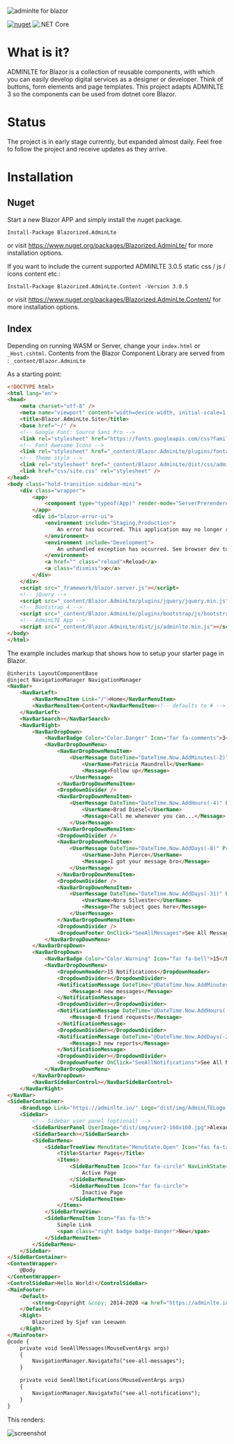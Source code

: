 ﻿![adminlte for blazor](docs/img/blazor-adminlte.svg)

[![nuget](https://img.shields.io/nuget/v/Blazorized.AdminLte)](https://www.nuget.org/packages/Blazorized.AdminLte/)
![.NET Core](https://github.com/sjefvanleeuwen/blazor-adminlte/workflows/.NET%20Core/badge.svg)

# What is it?

ADMINLTE for Blazor is a collection of reusable components, with which you can easily develop digital services as a designer or developer. Think of buttons, form elements and page templates. This project adapts ADMINLTE 3 so the components can be used from dotnet core Blazor.

# Status

The project is in early stage currently, but expanded almost daily. Feel free to follow the project and receive updates as they arrive.

# Installation

## Nuget

Start a new Blazor APP and simply install the nuget package.

```
Install-Package Blazorized.AdminLte
```
or visit https://www.nuget.org/packages/Blazorized.AdminLte/ for more installation options.

If you want to include the current supported ADMINLTE 3.0.5 static css / js / icons content etc.:

```
Install-Package Blazorized.AdminLte.Content -Version 3.0.5
```
or visit https://www.nuget.org/packages/Blazorized.AdminLte.Content/ for more installation options.

## Index

Depending on running WASM or Server, change your `index.html` or `_Host.cshtml`. 
Contents from the Blazor Component Library are served from : `_content/Blazor.AdminLte`

As a starting point:

```html
<!DOCTYPE html>
<html lang="en">
<head>
    <meta charset="utf-8" />
    <meta name="viewport" content="width=device-width, initial-scale=1.0" />
    <title>Blazor.AdminLte.Site</title>
    <base href="~/" />
    <!-- Google Font: Source Sans Pro -->
    <link rel="stylesheet" href="https://fonts.googleapis.com/css?family=Source+Sans+Pro:300,400,400i,700&display=fallback">
    <!-- Font Awesome Icons -->
    <link rel="stylesheet" href="_content/Blazor.AdminLte/plugins/fontawesome-free/css/all.min.css">
    <!-- Theme style -->
    <link rel="stylesheet" href="_content/Blazor.AdminLte/dist/css/adminlte.min.css">
    <link href="css/site.css" rel="stylesheet" />
</head>
<body class="hold-transition sidebar-mini">
    <div class="wrapper">
        <app>
            <component type="typeof(App)" render-mode="ServerPrerendered" />
        </app>
        <div id="blazor-error-ui">
            <environment include="Staging,Production">
                An error has occurred. This application may no longer respond until reloaded.
            </environment>
            <environment include="Development">
                An unhandled exception has occurred. See browser dev tools for details.
            </environment>
            <a href="" class="reload">Reload</a>
            <a class="dismiss">🗙</a>
        </div>
    </div>
    <script src="_framework/blazor.server.js"></script>
    <!-- jQuery -->
    <script src="_content/Blazor.AdminLte/plugins/jquery/jquery.min.js"></script>
    <!-- Bootstrap 4 -->
    <script src="_content/Blazor.AdminLte/plugins/bootstrap/js/bootstrap.bundle.min.js"></script>
    <!-- AdminLTE App -->
    <script src="_content/Blazor.AdminLte/dist/js/adminlte.min.js"></script>
</body>
</html>
```

The example includes markup that shows how to setup your starter page in Blazor.


```html
@inherits LayoutComponentBase
@inject NavigationManager NavigationManager
<NavBar>
    <NavBarLeft>
        <NavBarMenuItem Link="/">Home</NavBarMenuItem>
        <NavBarMenuItem>Content</NavBarMenuItem><!-- defaults to # -->
    </NavBarLeft>
    <NavBarSearch></NavBarSearch>
    <NavBarRight>
        <NavBarDropDown>
            <NavBarBadge Color="Color.Danger" Icon="far fa-comments">3</NavBarBadge>
            <NavBarDropDownMenu>
                <NavBarDropDownMenuItem>
                    <UserMessage DateTime="DateTime.Now.AddMinutes(-2)" ProfilePicture="dist/img/user7-128x128.jpg" Icon="fas fa-star">
                        <UserName>Patricia Maundrell</UserName>
                        <Message>Follow up</Message>
                    </UserMessage>
                </NavBarDropDownMenuItem>
                <DropdownDivider />
                <NavBarDropDownMenuItem>
                    <UserMessage DateTime="DateTime.Now.AddHours(-4)" ProfilePicture="dist/img/user1-128x128.jpg" Icon="fas fa-star" IconColor="Color.Warning">
                        <UserName>Brad Diesel</UserName>
                        <Message>Call me whenever you can...</Message>
                    </UserMessage>
                </NavBarDropDownMenuItem>
                <DropdownDivider />
                <NavBarDropDownMenuItem>
                    <UserMessage DateTime="DateTime.Now.AddDays(-8)" ProfilePicture="dist/img/user8-128x128.jpg" Icon="fas fa-star" IconColor="Color.Danger">
                        <UserName>John Pierce</UserName>
                        <Message>I got your message bro</Message>
                    </UserMessage>
                </NavBarDropDownMenuItem>
                <DropdownDivider />
                <NavBarDropDownMenuItem>
                    <UserMessage DateTime="DateTime.Now.AddDays(-31)" ProfilePicture="dist/img/user3-128x128.jpg" Icon="fas fa-star">
                        <UserName>Nora Silvester</UserName>
                        <Message>The subject goes here</Message>
                    </UserMessage>
                </NavBarDropDownMenuItem>
                <DropdownDivider />
                <DropdownFooter OnClick="SeeAllMessages">See All Messages</DropdownFooter>
            </NavBarDropDownMenu>
        </NavBarDropDown>
        <NavBarDropDown>
            <NavBarBadge Color="Color.Warning" Icon="far fa-bell">15</NavBarBadge>
            <NavBarDropDownMenu>
                <DropdownHeader>15 Notifications</DropdownHeader>
                <DropdownDivider></DropdownDivider>
                <NotificationMessage DateTime="@DateTime.Now.AddMinutes(-3)" Icon="fas fa-envelope mr-2">
                    <Message>4 new messages</Message>
                </NotificationMessage>
                <DropdownDivider></DropdownDivider>
                <NotificationMessage DateTime="@DateTime.Now.AddHours(-12)" Icon="fas fa-users mr-2">
                    <Message>8 friend requests</Message>
                </NotificationMessage>
                <DropdownDivider></DropdownDivider>
                <NotificationMessage DateTime="@DateTime.Now.AddDays(-2)" Icon="fas fa-file mr-2">
                    <Message>3 new reports</Message>
                </NotificationMessage>
                <DropdownDivider></DropdownDivider>
                <DropdownFooter OnClick="SeeAllNotifications">See All Notifications</DropdownFooter>
            </NavBarDropDownMenu>
        </NavBarDropDown>
        <NavBarSideBarControl></NavBarSideBarControl>
    </NavBarRight>
</NavBar>
<SideBarContainer>
    <BrandLogo Link="https://adminlte.io/" Logo="dist/img/AdminLTELogo.png">AdminLTE 3</BrandLogo>
    <SideBar>
        <!-- Sidebar user panel (optional) -->
        <SideBarUserPanel UserImage="dist/img/user2-160x160.jpg">Alexander Pierce</SideBarUserPanel>
        <SideBarSearch></SideBarSearch>
        <SideBarMenu>
            <SideBarTreeView MenuState="MenuState.Open" Icon="fas fa-tachometer-alt">
                <Title>Starter Pages</Title>
                <Items>
                    <SideBarMenuItem Icon="far fa-circle" NavLinkState="NavLinkState.Active">
                        Active Page
                    </SideBarMenuItem>
                    <SideBarMenuItem Icon="far fa-circle">
                        Inactive Page
                    </SideBarMenuItem>
                </Items>
            </SideBarTreeView>
            <SideBarMenuItem Icon="fas fa-th">
                Simple Link
                <span class="right badge badge-danger">New</span>
            </SideBarMenuItem>
        </SideBarMenu>
    </SideBar>
</SideBarContainer>
<ContentWrapper>
    @Body
</ContentWrapper>
<ControlSideBar>Hello World!</ControlSideBar>
<MainFooter>
    <Default>
        <strong>Copyright &copy; 2014-2020 <a href="https://adminlte.io">AdminLTE.io</a>.</strong> All rights reserved.
    </Default>
    <Right>
        Blazorized by Sjef van Leeuwen
    </Right>
</MainFooter>
@code {
    private void SeeAllMessages(MouseEventArgs args)
    {
        NavigationManager.NavigateTo("see-all-messages");
    }

    private void SeeAllNotifications(MouseEventArgs args)
    {
        NavigationManager.NavigateTo("see-all-notifications");
    }
}
```

This renders:

![screenshot](docs/img/adminlte-screenshot.png)
